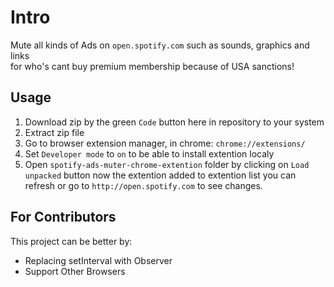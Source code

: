 # Intro

Mute all kinds of Ads on `open.spotify.com` such as sounds, graphics and links\
for who's cant buy premium membership because of USA sanctions!

## Usage

1. Download zip by the green `Code` button here in repository to your system
2. Extract zip file
3. Go to browser extension manager, in chrome: `chrome://extensions/`
4. Set `Developer mode` to `on` to be able to install extention localy
5. Open `spotify-ads-muter-chrome-extention` folder by clicking on `Load unpacked` button
   now the extention added to extention list
   you can refresh or go to `http://open.spotify.com` to see changes.

## For Contributors

This project can be better by:

- Replacing setInterval with Observer
- Support Other Browsers
